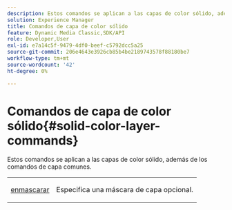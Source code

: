 ```yaml
---
description: Estos comandos se aplican a las capas de color sólido, además de los comandos de capa comunes.
solution: Experience Manager
title: Comandos de capa de color sólido
feature: Dynamic Media Classic,SDK/API
role: Developer,User
exl-id: e7a14c5f-9479-4df0-beef-c5792dcc5a25
source-git-commit: 206e4643e3926cb85b4be2189743578f88180be7
workflow-type: tm+mt
source-wordcount: '42'
ht-degree: 0%

---
```


# Comandos de capa de color sólido{#solid-color-layer-commands}

Estos comandos se aplican a las capas de color sólido, además de los comandos de capa comunes.

<table id="simpletable_4E563E4C797E45F390340258170BDCE4"> 
 <tr class="strow"> 
  <td class="stentry"> <p><a href="../../../../../../is-api/http-ref/image-serving-api-ref/c-http-protocol-reference/c-command-reference/r-mask.md#reference-922254e027404fb890b850e2723ee06e" type="reference" format="dita" scope="local"> enmascarar</a> </p> </td> 
  <td class="stentry"> <p>Especifica una máscara de capa opcional. </p></td> 
 </tr> 
</table>
